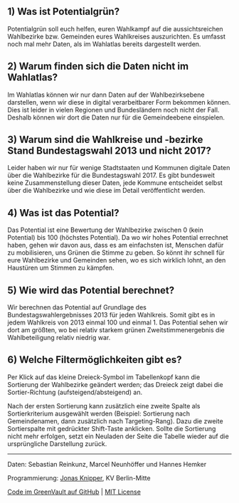 ## 1) Was ist Potentialgrün?
Potentialgrün soll euch helfen, euren Wahlkampf auf die aussichtsreichen Wahlbezirke bzw. Gemeinden eures Wahlkreises auszurichten. Es umfasst noch mal mehr Daten, als im Wahlatlas bereits dargestellt werden.

## 2) Warum finden sich die Daten nicht im Wahlatlas?
Im Wahlatlas können wir nur dann Daten auf der Wahlbezirksebene darstellen, wenn wir diese in digital verarbeitbarer Form bekommen können. Dies ist leider in vielen Regionen und Bundesländern noch nicht der Fall. Deshalb können wir dort die Daten nur für die Gemeindeebene einspielen.

## 3) Warum sind die Wahlkreise und -bezirke Stand Bundestagswahl 2013 und nicht 2017?
Leider haben wir nur für wenige Stadtstaaten und Kommunen digitale Daten über die Wahlbezirke für die Bundestagswahl 2017. Es gibt bundesweit keine Zusammenstellung dieser Daten, jede Kommune entscheidet selbst über die Wahlbezirke und wie diese im Detail veröffentlicht werden.

## 4) Was ist das Potential?
Das Potential ist eine Bewertung der Wahlbezirke zwischen 0 (kein Potential) bis 100 (höchstes Potential). Da wo wir hohes Potential errechnet haben, gehen wir davon aus, dass es am einfachsten ist, Menschen dafür zu mobilisieren, uns Grünen die Stimme zu geben. So könnt ihr schnell für eure Wahlbezirke und Gemeinden sehen, wo es sich wirklich lohnt, an den Haustüren um Stimmen zu kämpfen.

## 5) Wie wird das Potential berechnet?
Wir berechnen das Potential auf Grundlage des Bundestagswahlergebnisses 2013 für jeden Wahlkreis. Somit gibt es in jedem Wahlkreis von 2013 einmal 100 und einmal 1. Das Potential sehen wir dort am größten, wo bei relativ starkem grünen Zweitstimmenergebnis die Wahlbeteiligung relativ niedrig war.

## 6) Welche Filtermöglichkeiten gibt es?
Per Klick auf das kleine Dreieck-Symbol im Tabellenkopf kann die Sortierung der Wahlbezirke geändert werden; das Dreieck zeigt dabei die Sortier-Richtung (aufsteigend/absteigend) an.

Nach der ersten Sortierung kann zusätzlich eine zweite Spalte als Sortierkriterium ausgewählt werden (Beispiel: Sortierung nach Gemeindenamen, dann zusätzlich nach Targeting-Rang). Dazu die zweite Sortierspalte mit gedrückter Shift-Taste anklicken. Sollte die Sortierung nicht mehr erfolgen, setzt ein Neuladen der Seite die Tabelle wieder auf die ursprüngliche Darstellung zurück.


---
Daten: Sebastian Reinkunz, Marcel Neunhöffer und Hannes Hemker

Programmierung: [Jonas Knipper](https://jonasknipper.de), KV Berlin-Mitte

[Code im GreenVault auf GitHub](https://github.com/greenvault/wahlbezirke) | [MIT License](https://opensource.org/licenses/MIT)
